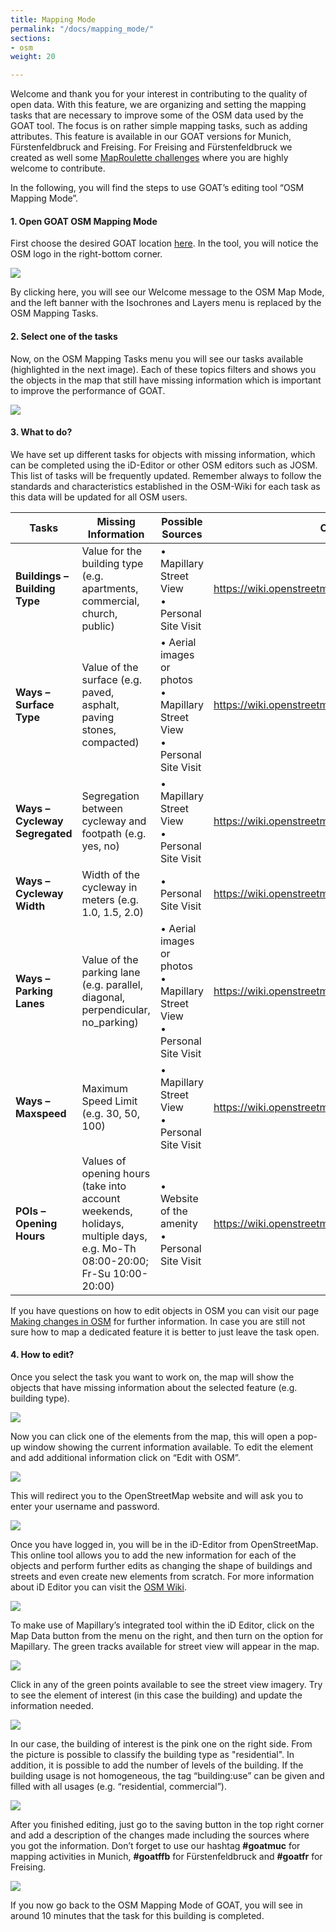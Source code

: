 ```yaml
---
title: Mapping Mode
permalink: "/docs/mapping_mode/"
sections:
- osm
weight: 20

---
```

Welcome and thank you for your interest in contributing to the quality of open data. With this feature, we are organizing and setting the mapping tasks that are necessary to improve some of the OSM data used by the GOAT tool. The focus is on rather simple mapping tasks, such as adding attributes. This feature is available in our GOAT versions for Munich, Fürstenfeldbruck and Freising. For Freising and Fürstenfeldbruck we created as well some [MapRoulette challenges](https://maproulette.org/browse/challenges/13812) where you are highly welcome to contribute.

In the following, you will find the steps to use GOAT’s editing tool “OSM Mapping Mode”.

#### 1. Open GOAT OSM Mapping Mode

First choose the desired GOAT location [here](https://www.open-accessibility.org/versions).
In the tool, you will notice the OSM logo in the right-bottom corner.

![](/images/docs/mapping_mode/mapping_mode.png)

By clicking here, you will see our Welcome message to the OSM Map Mode, and the left banner with the Isochrones and Layers menu is replaced by the OSM Mapping Tasks.

#### 2. Select one of the tasks

Now, on the OSM Mapping Tasks menu you will see our tasks available (highlighted in the next image). Each of these topics filters and shows you the objects in the map that still have missing information which is important to improve the performance of GOAT.

![](/images/docs/mapping_mode/mapping_tasks.png)

#### 3.	What to do?

We have set up different tasks for objects with missing information, which can be completed using the iD-Editor or other OSM editors such as JOSM. This list of tasks will be frequently updated. Remember always to follow the standards and characteristics established in the OSM-Wiki for each task as this data will be updated for all OSM users.
<table class="table table-striped table-hover">
<thead>
<tr>
<th style="width:100px">Tasks</th>
<th style="width:250px"> Missing Information</th>
<th style="width:170px">Possible Sources</th>
<th style="width:80px">OSM Wiki</th>
</tr>
</thead>
<tbody>
<tr class="success">
<td><b>Buildings – Building Type</b></td>
<td>Value for the building type (e.g. apartments, commercial, church, public)</td>
<td>•	Mapillary Street View <br>
• Personal Site Visit</td>
<td><a href="https://wiki.openstreetmap.org/wiki/Key:building">https://wiki.openstreetmap.org/wiki/Key:building</a></td>
</tr>
<tr class="success">
<td><b>Ways – Surface Type</b></td>
<td>Value of the surface (e.g. paved, asphalt, paving stones, compacted)</td>
<td>•	Aerial images or photos <br>
• Mapillary Street View <br>
• Personal Site Visit</td>
<td><a href="https://wiki.openstreetmap.org/wiki/Key:surface">https://wiki.openstreetmap.org/wiki/Key:surface</a></td>
</tr>
<tr class="success">
<td><b>Ways – Cycleway Segregated</b></td>
<td>Segregation between cycleway and footpath (e.g. yes, no)</td>
<td>• Mapillary Street View <br>
• Personal Site Visit</td>
<td><a href="https://wiki.openstreetmap.org/wiki/Key:segregated">https://wiki.openstreetmap.org/wiki/Key:segregated</a></td>
</tr>
<tr class="success">
<td><b>Ways – Cycleway Width</b></td>
<td>Width of the cycleway in meters (e.g. 1.0, 1.5, 2.0)</td>
<td>• Personal Site Visit</td>
<td><a href="https://wiki.openstreetmap.org/wiki/Key:width">https://wiki.openstreetmap.org/wiki/Key:width</a></td>
</tr>
<tr class="success">
<td><b>Ways – Parking Lanes</b></td>
<td>Value of the parking lane (e.g. parallel, diagonal, perpendicular, no_parking)</td>
<td>•	Aerial images or photos <br>
• Mapillary Street View <br>
• Personal Site Visit</td>
<td><a href="https://wiki.openstreetmap.org/wiki/Key:parking:lane">https://wiki.openstreetmap.org/wiki/Key:parking:lane</a></td>
</tr>
<tr class="success">
<td><b>Ways – Maxspeed</b></td>
<td>Maximum Speed Limit (e.g. 30, 50, 100)</td>
<td>•	Mapillary Street View <br>
• Personal Site Visit</td>
<td><a href="https://wiki.openstreetmap.org/wiki/Speed_limits">https://wiki.openstreetmap.org/wiki/Speed_limits</a></td>
</tr>
<tr class="warning">
<td><b>POIs – Opening Hours</b></td>
<td>Values of opening hours (take into account weekends, holidays, multiple days, e.g. Mo-Th 08:00-20:00; Fr-Su 10:00-20:00)</td>
<td>•	Website of the amenity <br>
• Personal Site Visit</td>
<td><a href="https://wiki.openstreetmap.org/wiki/Key:opening_hours">https://wiki.openstreetmap.org/wiki/Key:opening_hours</a></td>
</tr>
</tbody>
</table>

If you have questions on how to edit objects in OSM you can visit our page [Making changes in OSM](../osm_tutorial/) for further information. In case you are still not sure how to map a dedicated feature it is better to just leave the task open.

#### 4.	How to edit?

Once you select the task you want to work on, the map will show the objects that have missing information about the selected feature (e.g. building type).

![](/images/docs/mapping_mode/building_types.png)

Now you can click one of the elements from the map, this will open a pop-up window showing the current information available. To edit the element and add additional information click on “Edit with OSM”.

![](/images/docs/mapping_mode/edit_building_types.png)

This will redirect you to the OpenStreetMap website and will ask you to enter your username and password.

![](/images/docs/mapping_mode/osm_login.png)

Once you have logged in, you will be in the iD-Editor from OpenStreetMap. This online tool allows you to add the new information for each of the objects and perform further edits as changing the shape of buildings and streets and even create new elements from scratch. For more information about iD Editor you can visit the [OSM Wiki](https://wiki.openstreetmap.org/wiki/ID).

![](/images/docs/mapping_mode/osm_building_editing.png)

To make use of Mapillary’s integrated tool within the iD Editor, click on the Map Data button from the menu on the right, and then turn on the option for Mapillary. The green tracks available for street view will appear in the map.

![](/images/docs/mapping_mode/mapillary.png)

Click in any of the green points available to see the street view imagery. Try to see the element of interest (in this case the building) and update the information needed.

![](/images/docs/mapping_mode/street_view.png)

In our case, the building of interest is the pink one on the right side. From the picture is possible to classify the building type as "residential". In addition, it is possible to add the number of levels of the building. If the building usage is not homogeneous, the tag “building:use” can be given and filled with all usages (e.g. “residential, commercial”).

![](/images/docs/mapping_mode/fill_missing_tags.png)

After you finished editing, just go to the saving button in the top right corner and add a description of the changes made including the sources where you got the information. Don’t forget to use our hashtag <b>#goatmuc</b> for mapping activities in Munich, <b>#goatffb</b> for Fürstenfeldbruck and <b>#goatfr</b> for Freising.

![](/images/docs/mapping_mode/osm_save_changes.jpg)

If you now go back to the OSM Mapping Mode of GOAT, you will see in around 10 minutes that the task for this building is completed.